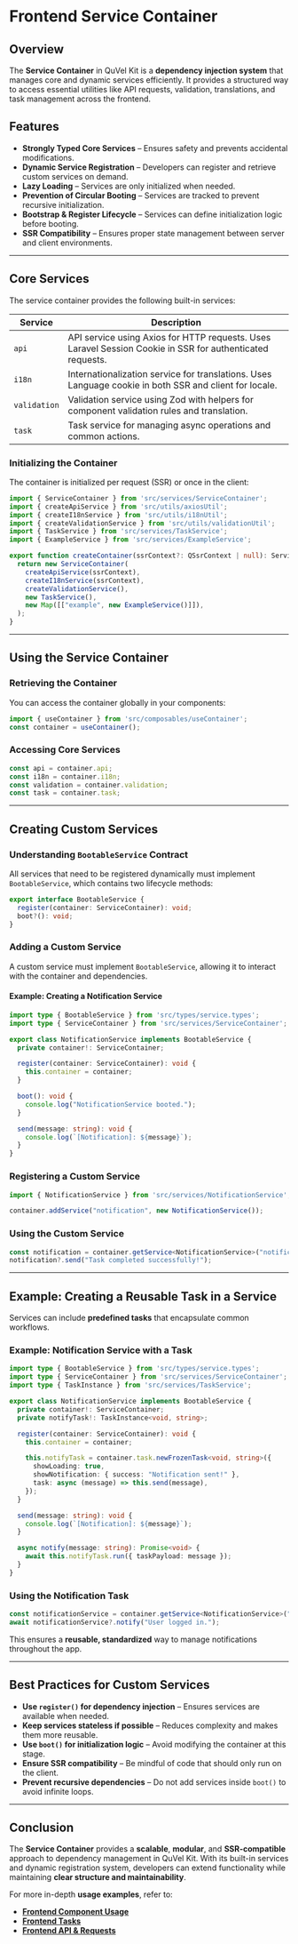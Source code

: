 # Frontend Service Container

## Overview

The **Service Container** in QuVel Kit is a **dependency injection system** that manages core and dynamic services efficiently. It provides a structured way to access essential utilities like API requests, validation, translations, and task management across the frontend.

## Features

- **Strongly Typed Core Services** – Ensures safety and prevents accidental modifications.
- **Dynamic Service Registration** – Developers can register and retrieve custom services on demand.
- **Lazy Loading** – Services are only initialized when needed.
- **Prevention of Circular Booting** – Services are tracked to prevent recursive initialization.
- **Bootstrap & Register Lifecycle** – Services can define initialization logic before booting.
- **SSR Compatibility** – Ensures proper state management between server and client environments.

---

## Core Services

The service container provides the following built-in services:

| Service      | Description |
|-------------|------------|
| `api`       | API service using Axios for HTTP requests. Uses Laravel Session Cookie in SSR for authenticated requests. |
| `i18n`      | Internationalization service for translations. Uses Language cookie in both SSR and client for locale. |
| `validation` | Validation service using Zod with helpers for component validation rules and translation. |
| `task`      | Task service for managing async operations and common actions. |

### **Initializing the Container**

The container is initialized per request (SSR) or once in the client:

```ts
import { ServiceContainer } from 'src/services/ServiceContainer';
import { createApiService } from 'src/utils/axiosUtil';
import { createI18nService } from 'src/utils/i18nUtil';
import { createValidationService } from 'src/utils/validationUtil';
import { TaskService } from 'src/services/TaskService';
import { ExampleService } from 'src/services/ExampleService';

export function createContainer(ssrContext?: QSsrContext | null): ServiceContainer {
  return new ServiceContainer(
    createApiService(ssrContext),
    createI18nService(ssrContext),
    createValidationService(),
    new TaskService(),
    new Map([["example", new ExampleService()]]),
  );
}
```

---

## Using the Service Container

### **Retrieving the Container**

You can access the container globally in your components:

```ts
import { useContainer } from 'src/composables/useContainer';
const container = useContainer();
```

### **Accessing Core Services**

```ts
const api = container.api;
const i18n = container.i18n;
const validation = container.validation;
const task = container.task;
```

---

## **Creating Custom Services**

### **Understanding `BootableService` Contract**

All services that need to be registered dynamically must implement `BootableService`, which contains two lifecycle methods:

```ts
export interface BootableService {
  register(container: ServiceContainer): void;
  boot?(): void;
}
```

### **Adding a Custom Service**

A custom service must implement `BootableService`, allowing it to interact with the container and dependencies.

#### **Example: Creating a Notification Service**

```ts
import type { BootableService } from 'src/types/service.types';
import type { ServiceContainer } from 'src/services/ServiceContainer';

export class NotificationService implements BootableService {
  private container!: ServiceContainer;

  register(container: ServiceContainer): void {
    this.container = container;
  }

  boot(): void {
    console.log("NotificationService booted.");
  }

  send(message: string): void {
    console.log(`[Notification]: ${message}`);
  }
}
```

### **Registering a Custom Service**

```ts
import { NotificationService } from 'src/services/NotificationService';

container.addService("notification", new NotificationService());
```

### **Using the Custom Service**

```ts
const notification = container.getService<NotificationService>("notification");
notification?.send("Task completed successfully!");
```

---

## **Example: Creating a Reusable Task in a Service**

Services can include **predefined tasks** that encapsulate common workflows.

### **Example: Notification Service with a Task**

```ts
import type { BootableService } from 'src/types/service.types';
import type { ServiceContainer } from 'src/services/ServiceContainer';
import type { TaskInstance } from 'src/services/TaskService';

export class NotificationService implements BootableService {
  private container!: ServiceContainer;
  private notifyTask!: TaskInstance<void, string>;

  register(container: ServiceContainer): void {
    this.container = container;

    this.notifyTask = container.task.newFrozenTask<void, string>({
      showLoading: true,
      showNotification: { success: "Notification sent!" },
      task: async (message) => this.send(message),
    });
  }

  send(message: string): void {
    console.log(`[Notification]: ${message}`);
  }

  async notify(message: string): Promise<void> {
    await this.notifyTask.run({ taskPayload: message });
  }
}
```

### **Using the Notification Task**

```ts
const notificationService = container.getService<NotificationService>("notification");
await notificationService?.notify("User logged in.");
```

This ensures a **reusable, standardized** way to manage notifications throughout the app.

---

## **Best Practices for Custom Services**

- **Use `register()` for dependency injection** – Ensures services are available when needed.
- **Keep services stateless if possible** – Reduces complexity and makes them more reusable.
- **Use `boot()` for initialization logic** – Avoid modifying the container at this stage.
- **Ensure SSR compatibility** – Be mindful of code that should only run on the client.
- **Prevent recursive dependencies** – Do not add services inside `boot()` to avoid infinite loops.

---

## Conclusion

The **Service Container** provides a **scalable**, **modular**, and **SSR-compatible** approach to dependency management in QuVel Kit. With its built-in services and dynamic registration system, developers can extend functionality while maintaining **clear structure and maintainability**.

For more in-depth **usage examples**, refer to:

- **[Frontend Component Usage](./frontend-component-usage.md)**
- **[Frontend Tasks](./frontend-tasks.md)**
- **[Frontend API & Requests](./frontend-api.md)**
